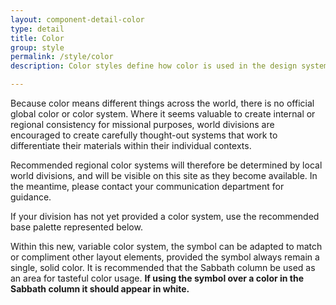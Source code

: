 ```yaml
---
layout: component-detail-color
type: detail
title: Color
group: style
permalink: /style/color
description: Color styles define how color is used in the design system.

---
```



Because color means different things across the world, there is no official global color or color system. Where it seems valuable to create internal or regional consistency for missional purposes, world divisions are encouraged to create carefully thought-out systems that work to differentiate their materials within their individual contexts.

Recommended regional color systems will therefore be determined by local world divisions, and will be visible on this site as they become available. In the meantime, please contact your communication department for guidance.

If your division has not yet provided a color system, use the recommended base palette represented below.

Within this new, variable color system, the symbol can be adapted to match or compliment other layout elements, provided the symbol always remain a single, solid color. It is recommended that the Sabbath column be used as an area for tasteful color usage. **If using the symbol over a color in the Sabbath column it should appear in white.**
